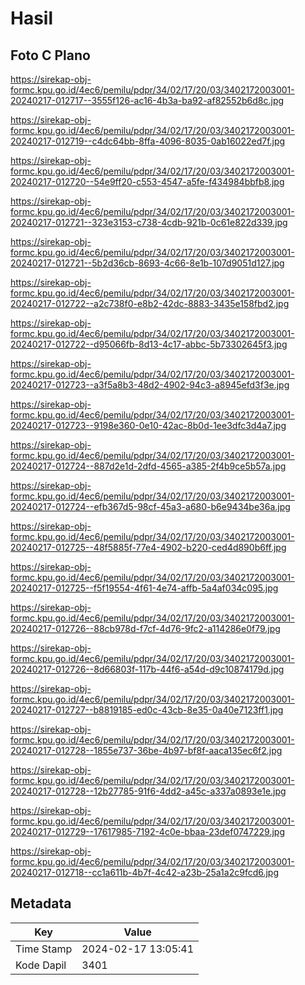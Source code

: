 # Hasil

## Foto C Plano

https://sirekap-obj-formc.kpu.go.id/4ec6/pemilu/pdpr/34/02/17/20/03/3402172003001-20240217-012717--3555f126-ac16-4b3a-ba92-af82552b6d8c.jpg

https://sirekap-obj-formc.kpu.go.id/4ec6/pemilu/pdpr/34/02/17/20/03/3402172003001-20240217-012719--c4dc64bb-8ffa-4096-8035-0ab16022ed7f.jpg

https://sirekap-obj-formc.kpu.go.id/4ec6/pemilu/pdpr/34/02/17/20/03/3402172003001-20240217-012720--54e9ff20-c553-4547-a5fe-f434984bbfb8.jpg

https://sirekap-obj-formc.kpu.go.id/4ec6/pemilu/pdpr/34/02/17/20/03/3402172003001-20240217-012721--323e3153-c738-4cdb-921b-0c61e822d339.jpg

https://sirekap-obj-formc.kpu.go.id/4ec6/pemilu/pdpr/34/02/17/20/03/3402172003001-20240217-012721--5b2d36cb-8693-4c66-8e1b-107d9051d127.jpg

https://sirekap-obj-formc.kpu.go.id/4ec6/pemilu/pdpr/34/02/17/20/03/3402172003001-20240217-012722--a2c738f0-e8b2-42dc-8883-3435e158fbd2.jpg

https://sirekap-obj-formc.kpu.go.id/4ec6/pemilu/pdpr/34/02/17/20/03/3402172003001-20240217-012722--d95066fb-8d13-4c17-abbc-5b73302645f3.jpg

https://sirekap-obj-formc.kpu.go.id/4ec6/pemilu/pdpr/34/02/17/20/03/3402172003001-20240217-012723--a3f5a8b3-48d2-4902-94c3-a8945efd3f3e.jpg

https://sirekap-obj-formc.kpu.go.id/4ec6/pemilu/pdpr/34/02/17/20/03/3402172003001-20240217-012723--9198e360-0e10-42ac-8b0d-1ee3dfc3d4a7.jpg

https://sirekap-obj-formc.kpu.go.id/4ec6/pemilu/pdpr/34/02/17/20/03/3402172003001-20240217-012724--887d2e1d-2dfd-4565-a385-2f4b9ce5b57a.jpg

https://sirekap-obj-formc.kpu.go.id/4ec6/pemilu/pdpr/34/02/17/20/03/3402172003001-20240217-012724--efb367d5-98cf-45a3-a680-b6e9434be36a.jpg

https://sirekap-obj-formc.kpu.go.id/4ec6/pemilu/pdpr/34/02/17/20/03/3402172003001-20240217-012725--48f5885f-77e4-4902-b220-ced4d890b6ff.jpg

https://sirekap-obj-formc.kpu.go.id/4ec6/pemilu/pdpr/34/02/17/20/03/3402172003001-20240217-012725--f5f19554-4f61-4e74-affb-5a4af034c095.jpg

https://sirekap-obj-formc.kpu.go.id/4ec6/pemilu/pdpr/34/02/17/20/03/3402172003001-20240217-012726--88cb978d-f7cf-4d76-9fc2-a114286e0f79.jpg

https://sirekap-obj-formc.kpu.go.id/4ec6/pemilu/pdpr/34/02/17/20/03/3402172003001-20240217-012726--8d66803f-117b-44f6-a54d-d9c10874179d.jpg

https://sirekap-obj-formc.kpu.go.id/4ec6/pemilu/pdpr/34/02/17/20/03/3402172003001-20240217-012727--b8819185-ed0c-43cb-8e35-0a40e7123ff1.jpg

https://sirekap-obj-formc.kpu.go.id/4ec6/pemilu/pdpr/34/02/17/20/03/3402172003001-20240217-012728--1855e737-36be-4b97-bf8f-aaca135ec6f2.jpg

https://sirekap-obj-formc.kpu.go.id/4ec6/pemilu/pdpr/34/02/17/20/03/3402172003001-20240217-012728--12b27785-91f6-4dd2-a45c-a337a0893e1e.jpg

https://sirekap-obj-formc.kpu.go.id/4ec6/pemilu/pdpr/34/02/17/20/03/3402172003001-20240217-012729--17617985-7192-4c0e-bbaa-23def0747229.jpg

https://sirekap-obj-formc.kpu.go.id/4ec6/pemilu/pdpr/34/02/17/20/03/3402172003001-20240217-012718--cc1a611b-4b7f-4c42-a23b-25a1a2c9fcd6.jpg


## Metadata

| Key        | Value               |
| ---------- | ------------------- |
| Time Stamp | 2024-02-17 13:05:41 |
| Kode Dapil | 3401                |



